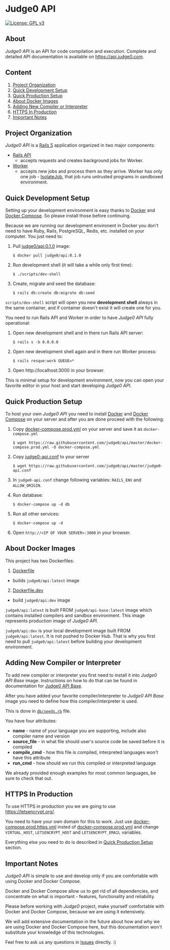 # Judge0 API
[![License: GPL v3](https://img.shields.io/badge/License-GPL%20v3-blue.svg)](http://www.gnu.org/licenses/gpl-3.0)

## About
*Judge0 API* is an API for code compilation and execution. Complete and detailed API documentation is available
on https://api.judge0.com.

## Content
1. [Project Organization](#project-organization)
2. [Quick Development Setup](#quick-development-setup)
3. [Quick Production Setup](#quick-production-setup)
4. [About Docker Images](#about-docker-image)
5. [Adding New Compiler or Interpreter](#adding-new-compiler-or-interpreter)
6. [HTTPS In Production](#https-in-production)
6. [Important Notes](#important-notes)

## Project Organization

*Judge0 API* is a [Rails 5](http://weblog.rubyonrails.org/2016/6/30/Rails-5-0-final/) application organized in two major components:

* [Rails API](https://github.com/rails-api/rails-api)
  * accepts requests and creates background jobs for Worker.
* [Worker](https://github.com/resque/resque)
  * accepts new jobs and process them as they arrive. Worker has only one job - [IsolateJob](https://github.com/judge0/api/blob/master/app/jobs/isolate_job.rb), that job runs untrusted programs in sandboxed environment.

## Quick Development Setup

Setting up your development environment is easy thanks to [Docker](https://docs.docker.com/) and [Docker Compose](https://docs.docker.com/compose/). So please install those before continuing.

Because we are running our development environent in Docker you don't need to have Ruby, Rails, PostgreSQL, Redis, etc. installed on your computer. You just need to:

1. Pull [judge0/api:0.1.0](https://hub.docker.com/r/judge0/api/) image:
    ```
    $ docker pull judge0/api:0.1.0
    ```
2. Run development shell (it will take a while only first time):
    ```
    $ ./scripts/dev-shell
    ```
3. Create, migrate and seed the database:
    ```
    $ rails db:create db:migrate db:seed
    ```

`scripts/dev-shell` script will open you new **development shell** always in the same container, and if container doesn't exist it will create one for you.

You need to run Rails API and Worker in order to have *Judge0 API* fully operational:

1. Open new development shell and in there run Rails API server:
    ```
    $ rails s -b 0.0.0.0
    ```
2. Open new development shell again and in there run Worker process:
    ```
    $ rails resque:work QUEUE=*
    ```
3. Open http://localhost:3000 in your browser.

This is minimal setup for development environment, now you can open your favorite editor in your host and start developing *Judge0 API*.

## Quick Production Setup

To host your own *Judge0 API* you need to install [Docker](https://docs.docker.com/) and [Docker Compose](https://docs.docker.com/compose/) on your server and after you are done proceed with the following:

1. Copy [docker-compose.prod.yml](https://github.com/judge0/api/blob/master/docker-compose.prod.yml) on your server and save it as `docker-compose.yml`
    ```
    $ wget https://raw.githubusercontent.com/judge0/api/master/docker-compose.prod.yml -O docker-compose.yml
    ```

2. Copy [judge0-api.conf](https://github.com/judge0/api/blob/master/judge0-api.conf) to your server
    ```
    $ wget https://raw.githubusercontent.com/judge0/api/master/judge0-api.conf
    ```

3. In `judge0-api.conf` change following variables: `RAILS_ENV` and `ALLOW_ORIGIN`.
4. Run database:
    ```
    $ docker-compose up -d db
    ```

5. Run all other services:
    ```
    $ docker-compose up -d
    ```
6. Open `http://<IP OF YOUR SERVER>:3000` in your browser.

## About Docker Images
This project has two Dockerfiles:
1. [Dockerfile](https://github.com/judge0/api/blob/master/Dockerfile)
  * builds `judge0/api:latest` image
2. [Dockerfile.dev](https://github.com/judge0/api/blob/master/Dockerfile.dev)
  * build `judge0/api:dev` image

`judge0/api:latest` is built FROM `judge0/api-base:latest` image which contains installed compilers and sandbox environment. This image represents production image of *Judge0 API*.

`judge0/api:dev` is your local development image built FROM `judge0/api:latest`. It is not pushed to Docker Hub. That is why you first need to pull `judge0/api:latest` before building your development environment.

## Adding New Compiler or Interpreter

To add new compiler or interpreter you first need to install it into *Judge0 API Base* image. Instructions on how to do that can be found in documentation for [Judge0 API Base](https://github.com/judge0/api-base).

After you have added your favorite compiler/interpreter to *Judge0 API Base* image you need to define how this compiler/interpreter is used.

This is done in [`db/seeds.rb`](https://github.com/judge0/api/blob/master/db/seeds.rb) file.

You have four attributes:
* **name** - name of your language you are supporting, include also compiler name and version
* **source_file** - in what file should user's source code be saved before it is compiled
* **compile_cmd** - how this file is compiled, interpreted languages won't have this attribute
* **run_cmd** - how should we run this compiled or interpreted language

We already provided enough examples for most common languages, be sure to check that out.

## HTTPS In Production
To use HTTPS in production you we are going to use https://letsencrypt.org/.

You need to have your own domain for this to work. Just use [docker-compose.prod.https.yml](https://github.com/judge0/api/blob/master/docker-compose.prod.yml) insted of [docker-compose.prod.yml](https://github.com/judge0/api/blob/master/docker-compose.prod.yml) and change `VIRTUAL_HOST`, `LETSENCRYPT_HOST` and `LETSENCRYPT_EMAIL` variables.

Everything else you need to do is described in [Quick Production Setup](#quick-production-setup) section.

## Important Notes
*Judge0 API* is simple to use and develop only if you are comfortable with using Docker and Docker Compose.

Docker and Docker Compose allow us to get rid of all dependencies, and concentrate on what is important - features, functionality and reliability.

Please before working with *Judge0* project, make yourself comfortable with Docker and Docker Compose, because we are using it extensively.

We will add extensive documentation in the future about how and why we are using Docker and Docker Compose here, but this documentation won't substitute your knowledge of this technologies.

Feel free to ask us any questions in [Issues](https://github.com/judge0/api/issues) directly. :)
